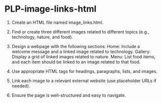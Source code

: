 # PLP-image-links-html
1. Create an HTML file named image_links.html.
2. Find or create three different images related to different topics (e.g., technology, nature, and food).
3. Design a webpage with the following sections:
   Home: Include a welcome message and a linked image related to technology.
   Gallery: Display a grid of linked images related to nature.
   Menu: List food items, and each item should be linked to an image related to that food.
4. Use appropriate HTML tags for headings, paragraphs, lists, and images.

5. Link each image to a relevant external website (use placeholder URLs if needed).

6. Ensure the page is well-structured and easy to navigate.